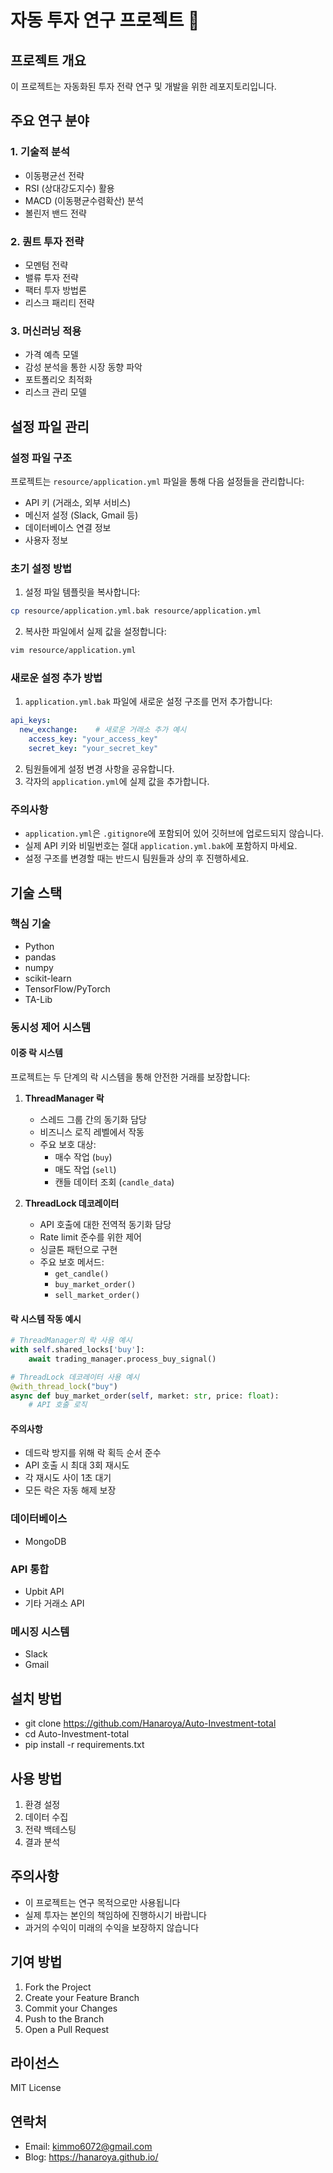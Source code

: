 # 자동 투자 연구 프로젝트 🚀

## 프로젝트 개요
이 프로젝트는 자동화된 투자 전략 연구 및 개발을 위한 레포지토리입니다.

## 주요 연구 분야
### 1. 기술적 분석
- 이동평균선 전략
- RSI (상대강도지수) 활용
- MACD (이동평균수렴확산) 분석
- 볼린저 밴드 전략

### 2. 퀀트 투자 전략
- 모멘텀 전략
- 밸류 투자 전략
- 팩터 투자 방법론
- 리스크 패리티 전략

### 3. 머신러닝 적용
- 가격 예측 모델
- 감성 분석을 통한 시장 동향 파악
- 포트폴리오 최적화
- 리스크 관리 모델

## 설정 파일 관리

### 설정 파일 구조
프로젝트는 `resource/application.yml` 파일을 통해 다음 설정들을 관리합니다:
- API 키 (거래소, 외부 서비스)
- 메신저 설정 (Slack, Gmail 등)
- 데이터베이스 연결 정보
- 사용자 정보

### 초기 설정 방법
1. 설정 파일 템플릿을 복사합니다:
```bash
cp resource/application.yml.bak resource/application.yml
```

2. 복사한 파일에서 실제 값을 설정합니다:
```bash
vim resource/application.yml
```

### 새로운 설정 추가 방법
1. `application.yml.bak` 파일에 새로운 설정 구조를 먼저 추가합니다:
```yaml
api_keys:
  new_exchange:    # 새로운 거래소 추가 예시
    access_key: "your_access_key"
    secret_key: "your_secret_key"
```

2. 팀원들에게 설정 변경 사항을 공유합니다.
3. 각자의 `application.yml`에 실제 값을 추가합니다.

### 주의사항
- `application.yml`은 `.gitignore`에 포함되어 있어 깃허브에 업로드되지 않습니다.
- 실제 API 키와 비밀번호는 절대 `application.yml.bak`에 포함하지 마세요.
- 설정 구조를 변경할 때는 반드시 팀원들과 상의 후 진행하세요.

## 기술 스택

### 핵심 기술
- Python
- pandas
- numpy
- scikit-learn
- TensorFlow/PyTorch
- TA-Lib

### 동시성 제어 시스템
#### 이중 락 시스템
프로젝트는 두 단계의 락 시스템을 통해 안전한 거래를 보장합니다:

1. **ThreadManager 락**
   - 스레드 그룹 간의 동기화 담당
   - 비즈니스 로직 레벨에서 작동
   - 주요 보호 대상:
     - 매수 작업 (`buy`)
     - 매도 작업 (`sell`)
     - 캔들 데이터 조회 (`candle_data`)

2. **ThreadLock 데코레이터**
   - API 호출에 대한 전역적 동기화 담당
   - Rate limit 준수를 위한 제어
   - 싱글톤 패턴으로 구현
   - 주요 보호 메서드:
     - `get_candle()`
     - `buy_market_order()`
     - `sell_market_order()`

#### 락 시스템 작동 예시
```python
# ThreadManager의 락 사용 예시
with self.shared_locks['buy']:
    await trading_manager.process_buy_signal()

# ThreadLock 데코레이터 사용 예시
@with_thread_lock("buy")
async def buy_market_order(self, market: str, price: float):
    # API 호출 로직
```

#### 주의사항
- 데드락 방지를 위해 락 획득 순서 준수
- API 호출 시 최대 3회 재시도
- 각 재시도 사이 1초 대기
- 모든 락은 자동 해제 보장

### 데이터베이스
- MongoDB

### API 통합
- Upbit API
- 기타 거래소 API

### 메시징 시스템
- Slack
- Gmail

## 설치 방법

- git clone https://github.com/Hanaroya/Auto-Investment-total
- cd Auto-Investment-total
- pip install -r requirements.txt

## 사용 방법
1. 환경 설정
2. 데이터 수집
3. 전략 백테스팅
4. 결과 분석

## 주의사항
- 이 프로젝트는 연구 목적으로만 사용됩니다
- 실제 투자는 본인의 책임하에 진행하시기 바랍니다
- 과거의 수익이 미래의 수익을 보장하지 않습니다

## 기여 방법
1. Fork the Project
2. Create your Feature Branch
3. Commit your Changes
4. Push to the Branch
5. Open a Pull Request

## 라이선스
MIT License

## 연락처
- Email: kimmo6072@gmail.com
- Blog: https://hanaroya.github.io/
